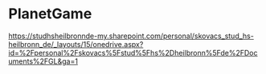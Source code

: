 # PlanetGame

https://studhsheilbronnde-my.sharepoint.com/personal/skovacs_stud_hs-heilbronn_de/_layouts/15/onedrive.aspx?id=%2Fpersonal%2Fskovacs%5Fstud%5Fhs%2Dheilbronn%5Fde%2FDocuments%2FGL&ga=1
